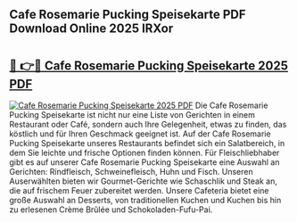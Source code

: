 ## Cafe Rosemarie Pucking Speisekarte PDF Download Online 2025 IRXor

# <h2><a href="http://gcbiba.nevu.top/?p=Cafe+Rosemarie+Pucking+Speisekarte">🔗 👉🔴 Cafe Rosemarie Pucking Speisekarte 2025 PDF</a></h2>

[![Cafe Rosemarie Pucking Speisekarte 2025 PDF](https://i.imgur.com/dBaPXMq.png)](http://gcbiba.nevu.top/?p=Cafe+Rosemarie+Pucking+Speisekarte)
Die Cafe Rosemarie Pucking Speisekarte ist nicht nur eine Liste von Gerichten in einem Restaurant oder Café, sondern auch Ihre Gelegenheit, etwas zu finden, das köstlich und für Ihren Geschmack geeignet ist. Auf der Cafe Rosemarie Pucking Speisekarte unseres Restaurants befindet sich ein Salatbereich, in dem Sie leichte und frische Optionen finden können. Für Fleischliebhaber gibt es auf unserer Cafe Rosemarie Pucking Speisekarte eine Auswahl an Gerichten: Rindfleisch, Schweinefleisch, Huhn und Fisch. Unseren Auserwählten bieten wir Gourmet-Gerichte wie Schaschlik und Steak an, die auf frischem Feuer zubereitet werden. Unsere Cafeteria bietet eine große Auswahl an Desserts, von traditionellen Kuchen und Kuchen bis hin zu erlesenen Crème Brûlée und Schokoladen-Fufu-Pai.

